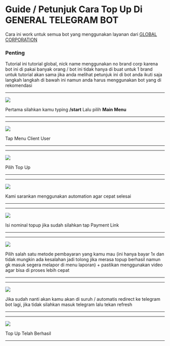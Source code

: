 # Guide / Petunjuk Cara Top Up Di GENERAL TELEGRAM BOT

Cara ini work untuk semua bot yang menggunakan layanan dari [GLOBAL CORPORATION](https://t.me/GLOBAL_CORP_ORG_BOT?start=guide-topup-general-telegram-bot)

### Penting

Tutorial ini tutorial global, nick name menggunakan no brand corp karena bot ini di pakai banyak orang / bot ini tidak hanya di buat untuk 1 brand untuk tutorial akan sama jika anda melihat petunjuk ini di bot anda ikuti saja langkah langkah di bawah ini namun anda harus menggunakan bot yang di rekomendasi

---

![](https://github.com/globalcorporation/.github/blob/main/assets/general-telegram-bot/top_up_me/id/top_up_01.png?raw=true)

Pertama silahkan kamu typing **/start** Lalu pilih **Main Menu**

---

---

![](https://github.com/globalcorporation/.github/blob/main/assets/general-telegram-bot/top_up_me/id/top_up_02.png?raw=true)

Tap Menu Client User

---

---

![](https://github.com/globalcorporation/.github/blob/main/assets/general-telegram-bot/top_up_me/id/top_up_03.png?raw=true)

Pilih Top Up

---

---

![](https://github.com/globalcorporation/.github/blob/main/assets/general-telegram-bot/top_up_me/id/top_up_04.png?raw=true)

Kami sarankan menggunakan automation agar cepat selesai

---

---

![](https://github.com/globalcorporation/.github/blob/main/assets/general-telegram-bot/top_up_me/id/top_up_05.png?raw=true)

Isi nominal topup jika sudah silahkan tap Payment Link

---


---

![](https://github.com/globalcorporation/.github/blob/main/assets/general-telegram-bot/top_up_me/id/top_up_06.png?raw=true)

Pilih salah satu metode pembayaran yang kamu mau (ini hanya bayar 1x dan tidak mungkin ada kesalahan jadi tolong jika merasa topup berhasil namun gk masuk segera melapor di menu laporan) + pastikan menggunakan video agar bisa di proses lebih cepat

---

---

![](https://github.com/globalcorporation/.github/blob/main/assets/general-telegram-bot/top_up_me/id/top_up_07.png?raw=true)

Jika sudah nanti akan  kamu akan di suruh / automatis redirect ke telegram bot lagi, jika tidak silahkan masuk telegram lalu tekan refresh

---

---

![](https://github.com/globalcorporation/.github/blob/main/assets/general-telegram-bot/top_up_me/id/top_up_08.png?raw=true)

Top Up Telah Berhasil

---
